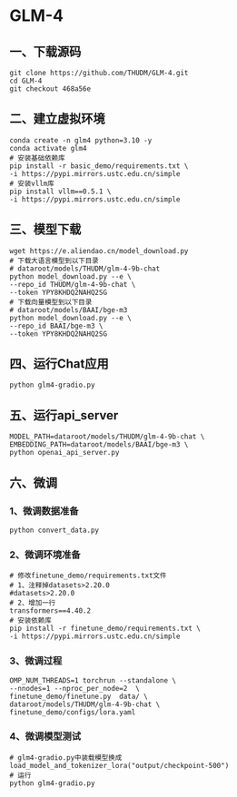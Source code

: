 # GLM-4

## 一、下载源码

```shell
git clone https://github.com/THUDM/GLM-4.git
cd GLM-4
git checkout 468a56e
```

## 二、建立虚拟环境

```shell
conda create -n glm4 python=3.10 -y
conda activate glm4
# 安装基础依赖库
pip install -r basic_demo/requirements.txt \
-i https://pypi.mirrors.ustc.edu.cn/simple
# 安装vllm库
pip install vllm==0.5.1 \
-i https://pypi.mirrors.ustc.edu.cn/simple
```

## 三、模型下载

```shell
wget https://e.aliendao.cn/model_download.py
# 下载大语言模型到以下目录
# dataroot/models/THUDM/glm-4-9b-chat
python model_download.py --e \
--repo_id THUDM/glm-4-9b-chat \
--token YPY8KHDQ2NAHQ2SG
# 下载向量模型到以下目录
# dataroot/models/BAAI/bge-m3
python model_download.py --e \
--repo_id BAAI/bge-m3 \
--token YPY8KHDQ2NAHQ2SG
```

## 四、运行Chat应用

```shell
python glm4-gradio.py
```

## 五、运行api_server

```shell
MODEL_PATH=dataroot/models/THUDM/glm-4-9b-chat \
EMBEDDING_PATH=dataroot/models/BAAI/bge-m3 \
python openai_api_server.py
```

## 六、微调

### 1、微调数据准备

```shell
python convert_data.py
```

### 2、微调环境准备

```shell
# 修改finetune_demo/requirements.txt文件
# 1、注释掉datasets>2.20.0
#datasets>2.20.0
# 2、增加一行
transformers==4.40.2
# 安装依赖库
pip install -r finetune_demo/requirements.txt \
-i https://pypi.mirrors.ustc.edu.cn/simple
```

### 3、微调过程

```shell
OMP_NUM_THREADS=1 torchrun --standalone \
--nnodes=1 --nproc_per_node=2  \
finetune_demo/finetune.py  data/ \
dataroot/models/THUDM/glm-4-9b-chat \
finetune_demo/configs/lora.yaml 
```

### 4、微调模型测试

```shell
# glm4-gradio.py中装载模型换成
load_model_and_tokenizer_lora("output/checkpoint-500")
# 运行
python glm4-gradio.py
```

